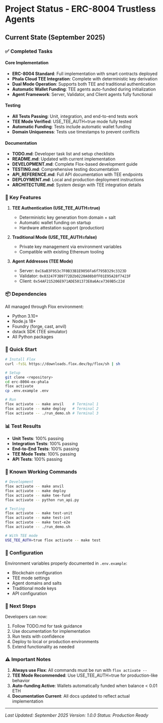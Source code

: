 # Project Status - ERC-8004 Trustless Agents

## Current State (September 2025)

### ✅ Completed Tasks

#### Core Implementation
- **ERC-8004 Standard**: Full implementation with smart contracts deployed
- **Phala Cloud TEE Integration**: Complete with deterministic key derivation
- **Dual Mode Operation**: Supports both TEE and traditional authentication
- **Automatic Wallet Funding**: TEE agents auto-funded during initialization
- **Agent Framework**: Server, Validator, and Client agents fully functional

#### Testing
- **All Tests Passing**: Unit, integration, and end-to-end tests work
- **TEE Mode Verified**: USE_TEE_AUTH=true mode fully tested
- **Automatic Funding**: Tests include automatic wallet funding
- **Domain Uniqueness**: Tests use timestamps to prevent conflicts

#### Documentation
- **TODO.md**: Developer task list and setup checklists
- **README.md**: Updated with current implementation
- **DEVELOPMENT.md**: Complete Flox-based development guide
- **TESTING.md**: Comprehensive testing documentation
- **API_REFERENCE.md**: Full API documentation with TEE endpoints
- **DEPLOYMENT.md**: Local and production deployment instructions
- **ARCHITECTURE.md**: System design with TEE integration details

### 🔑 Key Features

1. **TEE Authentication (USE_TEE_AUTH=true)**
   - Deterministic key generation from domain + salt
   - Automatic wallet funding on startup
   - Hardware attestation support (production)

2. **Traditional Mode (USE_TEE_AUTH=false)**
   - Private key management via environment variables
   - Compatible with existing Ethereum tooling

3. **Agent Addresses (TEE Mode)**
   - Server: `0xC6aB3F953c7F0B33B1E9056Fa6f795B329c3323D`
   - Validator: `0x83247F3B9772D2b0220A08b8fF01E95A28f7423F`
   - Client: `0x54AF215206E971ADE501373E0a6Ace7369B5c22d`

### 📦 Dependencies

All managed through Flox environment:
- Python 3.10+
- Node.js 18+
- Foundry (forge, cast, anvil)
- dstack SDK (TEE simulator)
- All Python packages

### 🚀 Quick Start

```bash
# Install Flox
curl -fsSL https://downloads.flox.dev/by/flox/sh | sh

# Setup
git clone <repository>
cd erc-8004-ex-phala
flox activate
cp .env.example .env

# Run
flox activate -- make anvil    # Terminal 1
flox activate -- make deploy   # Terminal 2
flox activate -- ./run_demo.sh # Terminal 3
```

### 📊 Test Results

- **Unit Tests**: 100% passing
- **Integration Tests**: 100% passing
- **End-to-End Tests**: 100% passing
- **TEE Mode Tests**: 100% passing
- **API Tests**: 100% passing

### 🔧 Known Working Commands

```bash
# Development
flox activate -- make anvil
flox activate -- make deploy
flox activate -- make tee-fund
flox activate -- python run_api.py

# Testing
flox activate -- make test-unit
flox activate -- make test-int
flox activate -- make test-e2e
flox activate -- ./run_demo.sh

# With TEE mode
USE_TEE_AUTH=true flox activate -- make test
```

### 📝 Configuration

Environment variables properly documented in `.env.example`:
- Blockchain configuration
- TEE mode settings
- Agent domains and salts
- Traditional mode keys
- API configuration

### 🎯 Next Steps

Developers can now:
1. Follow TODO.md for task guidance
2. Use documentation for implementation
3. Run tests with confidence
4. Deploy to local or production environments
5. Extend functionality as needed

### ⚠️ Important Notes

1. **Always use Flox**: All commands must be run with `flox activate --`
2. **TEE Mode Recommended**: Use USE_TEE_AUTH=true for production-like behavior
3. **Auto-funding Active**: Wallets automatically funded when balance < 0.01 ETH
4. **Documentation Current**: All docs updated to reflect actual implementation

---
*Last Updated: September 2025*
*Version: 1.0.0*
*Status: Production Ready*